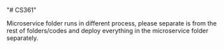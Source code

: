 "# CS361" 

Microservice folder runs in different process, please separate is from the rest of folders/codes and deploy everything in the microservice folder separately. 
